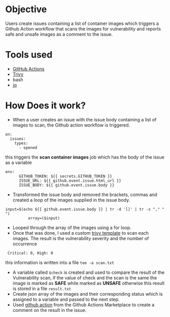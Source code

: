 # Objective
Users create issues containing a list of container images which triggers a Github Action workflow that scans the images for vulnerability and reports safe and unsafe images as a comment to the issue.

# Tools used
- [GitHub Actions](https://docs.github.com/en/actions)
- [Trivy](https://aquasecurity.github.io/trivy/v0.17.0/)
- bash
- [jq](https://devdocs.io/jq/)

# How Does it work?

- When a user creates an issue with the issue body containing a list of images to scan, the Github action workflow is triggered. 
```
on:
  issues:
    types:
      - opened
```
this triggers the **scan container images** job which has the body of the issue as a variable 
```
env:
      GITHUB_TOKEN: ${{ secrets.GITHUB_TOKEN }}
      ISSUE_URL: ${{ github.event.issue.html_url }}
      ISSUE_BODY: ${{ github.event.issue.body }}
```
- Transformed the issue body and removed the brackets, commas and created a loop of the images supplied in the issue body.
```
input=$(echo ${{ github.event.issue.body }} | tr -d '[]' | tr -s "," " ")
          array=($input)
```
- Looped through the array of the images using a for loop.
- Once that was done, I used a custom [trivy template](https://aquasecurity.github.io/trivy/v0.17.0/examples/report/) to scan each images. The result is the vulnerability severity and the number of occurrence 
```
 Critical: 0, High: 0
```
this information is written into a file ``` tee -a scan.txt ``` 
- A variable called ``` $check ``` is created and used to compare the result of the Vulnerability scan, if the value of check and the scan is the same the image is marked as **SAFE** while marked as **UNSAFE** otherwise this result is stored in a file `result.txt`
- Create json array of the images and their corresponding status which is assigned to a variable and passed to the next step.
- Used [github action](https://github.com/KeisukeYamashita/create-comment) from the Github Actions Marketplace to create a comment on the result in the issue. 